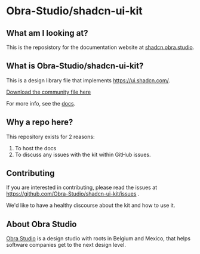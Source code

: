 # Obra-Studio/shadcn-ui-kit

## What am I looking at?

This is the reposistory for the documentation website at [shadcn.obra.studio](https://shadcn.obra.studio/). 

## What is Obra-Studio/shadcn-ui-kit?

This is a design library file that implements https://ui.shadcn.com/.

[Download the community file here](https://www.figma.com/community/file/1514746685758799870/obra-shadcn-ui)

For more info, see the [docs](https://shadcn.obra.studio/).


## Why a repo here?

This repository exists for 2 reasons:

1. To host the docs
2. To discuss any issues with the kit within GitHub issues.

## Contributing

If you are interested in contributing, please read the issues at https://github.com/Obra-Studio/shadcn-ui-kit/issues .

We'd like to have a healthy discourse about the kit and how to use it.

## About Obra Studio

[Obra Studio](https://obra.studio/) is a design studio with roots in Belgium and Mexico, that helps software companies get to the next design level. 
